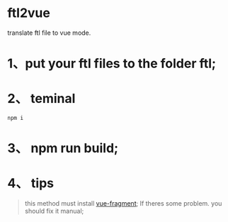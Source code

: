# ftl2vue
translate ftl file to vue mode.
 
# 1、put your ftl files to the folder ftl;

# 2、 teminal 
``` npm i ``` 

# 3、 npm run build;

# 4、 tips
> this method must install [vue-fragment](https://www.npmjs.com/package/vue-fragment); If theres some problem. you should fix it manual;
